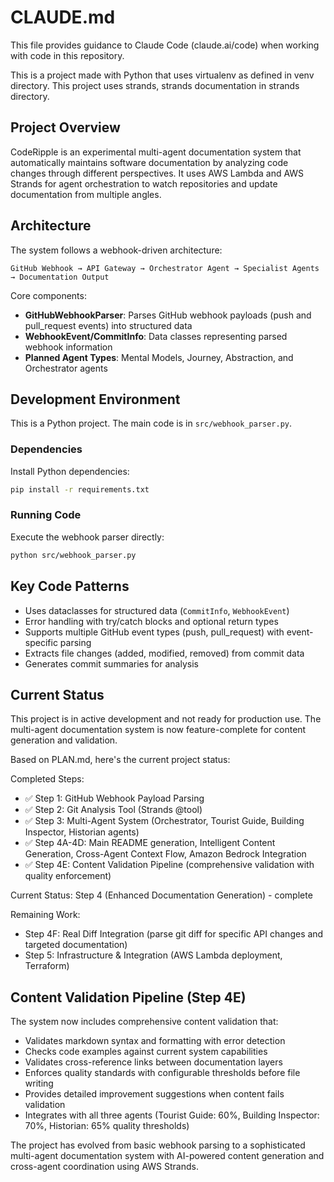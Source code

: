 # CLAUDE.md

This file provides guidance to Claude Code (claude.ai/code) when working with code in this repository.

This is a project made with Python that uses virtualenv as defined in venv directory. This project uses
strands, strands documentation in strands directory. 


## Project Overview

CodeRipple is an experimental multi-agent documentation system that automatically maintains software documentation by analyzing code changes through different perspectives. It uses AWS Lambda and AWS Strands for agent orchestration to watch repositories and update documentation from multiple angles.

## Architecture

The system follows a webhook-driven architecture:
```
GitHub Webhook → API Gateway → Orchestrator Agent → Specialist Agents → Documentation Output
```

Core components:
- **GitHubWebhookParser**: Parses GitHub webhook payloads (push and pull_request events) into structured data
- **WebhookEvent/CommitInfo**: Data classes representing parsed webhook information
- **Planned Agent Types**: Mental Models, Journey, Abstraction, and Orchestrator agents

## Development Environment

This is a Python project. The main code is in `src/webhook_parser.py`.

### Dependencies
Install Python dependencies:
```bash
pip install -r requirements.txt
```

### Running Code
Execute the webhook parser directly:
```bash
python src/webhook_parser.py
```

## Key Code Patterns

- Uses dataclasses for structured data (`CommitInfo`, `WebhookEvent`)
- Error handling with try/catch blocks and optional return types
- Supports multiple GitHub event types (push, pull_request) with event-specific parsing
- Extracts file changes (added, modified, removed) from commit data
- Generates commit summaries for analysis

## Current Status

This project is in active development and not ready for production use. The multi-agent documentation system is now feature-complete for content generation and validation.

Based on PLAN.md, here's the current project status:

Completed Steps:
- ✅ Step 1: GitHub Webhook Payload Parsing
- ✅ Step 2: Git Analysis Tool (Strands @tool)
- ✅ Step 3: Multi-Agent System (Orchestrator, Tourist Guide, Building Inspector, Historian agents)
- ✅ Step 4A-4D: Main README generation, Intelligent Content Generation, Cross-Agent Context Flow, Amazon Bedrock Integration
- ✅ Step 4E: Content Validation Pipeline (comprehensive validation with quality enforcement)

Current Status: Step 4 (Enhanced Documentation Generation) - complete

Remaining Work:
- Step 4F: Real Diff Integration (parse git diff for specific API changes and targeted documentation)
- Step 5: Infrastructure & Integration (AWS Lambda deployment, Terraform)

## Content Validation Pipeline (Step 4E) 

The system now includes comprehensive content validation that:
- Validates markdown syntax and formatting with error detection
- Checks code examples against current system capabilities  
- Validates cross-reference links between documentation layers
- Enforces quality standards with configurable thresholds before file writing
- Provides detailed improvement suggestions when content fails validation
- Integrates with all three agents (Tourist Guide: 60%, Building Inspector: 70%, Historian: 65% quality thresholds)

The project has evolved from basic webhook parsing to a sophisticated multi-agent documentation system with
AI-powered content generation and cross-agent coordination using AWS Strands.
